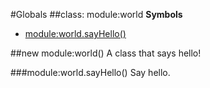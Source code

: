 #Globals
<a name="module_world"></a>
##class: module:world
**Symbols**

* [module:world.sayHello()](#module_world#sayHello)

<a name="module_world"></a>
##new module:world()
A class that says hello!

<a name="module_world#sayHello"></a>
###module:world.sayHello()
Say hello.

